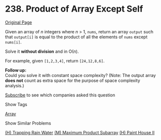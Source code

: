 # 238. Product of Array Except Self

[Original Page](https://leetcode.com/problems/product-of-array-except-self/)

Given an array of _n_ integers where _n_ > 1, `nums`, return an array `output` such that `output[i]` is equal to the product of all the elements of `nums` except `nums[i]`.

Solve it **without division** and in O(_n_).

For example, given `[1,2,3,4]`, return `[24,12,8,6]`.

**Follow up:**  
Could you solve it with constant space complexity? (Note: The output array **does not** count as extra space for the purpose of space complexity analysis.)

<div>

[Subscribe](/subscribe/) to see which companies asked this question

</div>

<div>

<div id="tags" class="btn btn-xs btn-warning">Show Tags</div>

<span class="hidebutton">[Array](/tag/array/)</span></div>

<div>

<div id="similar" class="btn btn-xs btn-warning">Show Similar Problems</div>

<span class="hidebutton">[(H) Trapping Rain Water](/problems/trapping-rain-water/) [(M) Maximum Product Subarray](/problems/maximum-product-subarray/) [(H) Paint House II](/problems/paint-house-ii/)</span></div>